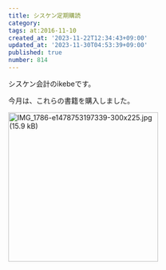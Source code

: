 ```yaml
---
title: シスケン定期購読
category:
tags: at:2016-11-10
created_at: '2023-11-22T12:34:43+09:00'
updated_at: '2023-11-30T04:53:39+09:00'
published: true
number: 814
---
```


シスケン会計のikebeです。

今月は、これらの書籍を購入しました。

<img width="300" alt="IMG_1786-e1478753197339-300x225.jpg (15.9 kB)" src="https://img.esa.io/uploads/production/attachments/19973/2023/11/22/148142/9a2ddc71-d4c9-40f6-b08d-6e4346bd8ffa.jpg">

